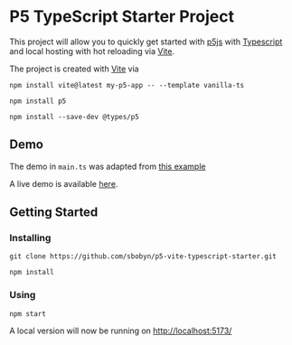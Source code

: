 # P5 TypeScript Starter Project

This project will allow you to quickly get started with [p5js](https://p5js.org/) with
[Typescript](https://www.typescriptlang.org/) and local hosting with hot reloading
via [Vite](https://vitejs.dev/).

The project is created with [Vite](https://vitejs.dev/) via

`npm install vite@latest my-p5-app -- --template vanilla-ts`

`npm install p5`

`npm install --save-dev @types/p5`

## Demo

The demo in `main.ts` was adapted from [this example](https://p5js.org/examples/input-easing.html)

A live demo is available [here]().

## Getting Started

### Installing

`git clone https://github.com/sbobyn/p5-vite-typescript-starter.git`

`npm install`

### Using

`npm start`

A local version will now be running on [http://localhost:5173/](http://localhost:5173/)
